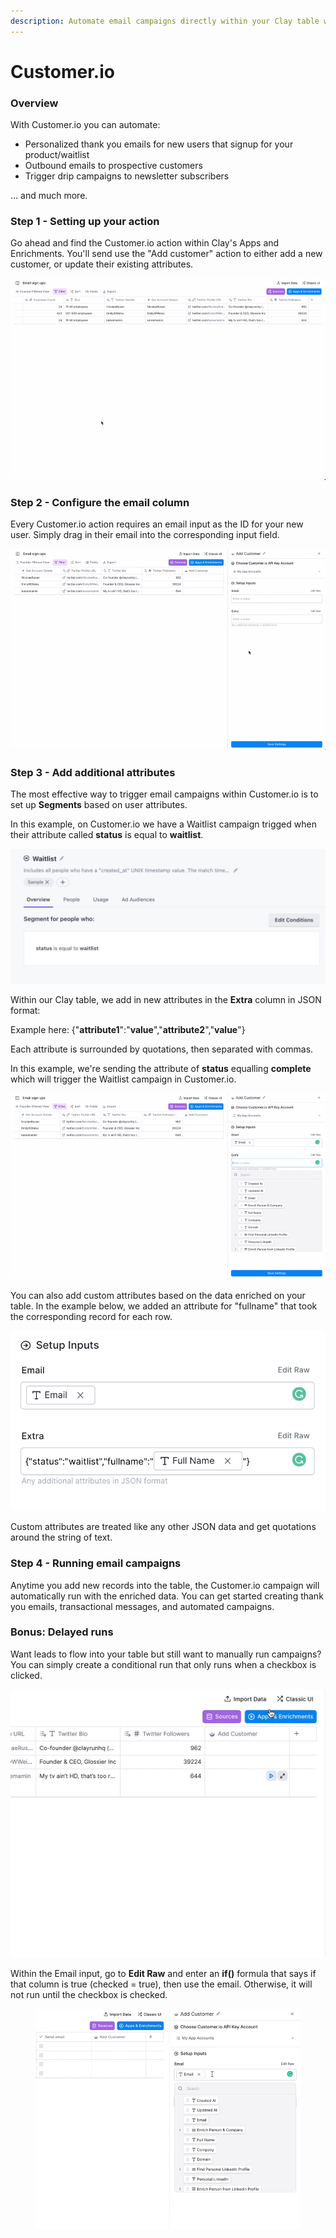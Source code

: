 ```yaml
---
description: Automate email campaigns directly within your Clay table with Customer.io.
---
```


# Customer.io

### Overview

With Customer.io you can automate:

* Personalized thank you emails for new users that signup for your product/waitlist
* Outbound emails to prospective customers
* Trigger drip campaigns to newsletter subscribers

... and much more.

### Step 1 - Setting up your action

Go ahead and find the Customer.io action within Clay's Apps and Enrichments. You'll send use the "Add customer" action to either add a new customer, or update their existing attributes.

![](../../.gitbook/assets/34b24cfc02ff7389cb2fb5e6abe07e62.gif)

### Step 2 - Configure the email column

Every Customer.io action requires an email input as the ID for your new user. Simply drag in their email into the corresponding input field.

![](../../.gitbook/assets/191160da2f35cdb96216a3637a37c3d5.gif)

### Step 3 - Add additional attributes

The most effective way to trigger email campaigns within Customer.io is to set up **Segments** based on user attributes.

In this example, on Customer.io we have a Waitlist campaign trigged when their attribute called **status** is equal to **waitlist**.

![](<../../.gitbook/assets/image (1) (1).png>)

Within our Clay table, we add in new attributes in the **Extra** column in JSON format:

Example here:    {"**attribute1**":"**value**","**attribute2**","**value**"}

Each attribute is surrounded by quotations, then separated with commas.

In this example, we're sending the attribute of **status** equalling **complete** which will trigger the Waitlist campaign in Customer.io.

![](<../../.gitbook/assets/e4ab8703a49b9d64e8454bd03f91109e (1).gif>)

You can also add custom attributes based on the data enriched on your table. In the example below, we added an attribute for "fullname" that took the corresponding record for each row.

![](<../../.gitbook/assets/image (3).png>)

Custom attributes are treated like any other JSON data and get quotations around the string of text.

### Step 4 - Running email campaigns

Anytime you add new records into the table, the Customer.io campaign will automatically run with the enriched data. You can get started creating thank you emails, transactional messages, and automated campaigns.

### Bonus: Delayed runs

Want leads to flow into your table but still want to manually run campaigns? You can simply create a conditional run that only runs when a checkbox is clicked.

![](<../../.gitbook/assets/031b5cae51699fb0f46bd444f6ee3e91 (2).gif>)

Within the Email input, go to **Edit Raw** and enter an **if()** formula that says if that column is true (checked = true), then use the email. Otherwise, it will not run until the checkbox is checked.

<figure><img src="../../.gitbook/assets/817bc59629d222ac9812918100950907.gif" alt=""><figcaption></figcaption></figure>
